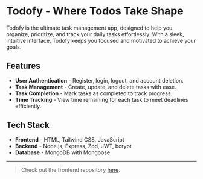 # Todofy - Where Todos Take Shape

Todofy is the ultimate task management app, designed to help you organize, prioritize, and track your daily tasks effortlessly. With a sleek, intuitive interface, Todofy keeps you focused and motivated to achieve your goals.

## **Features**

- **User Authentication** - Register, login, logout, and account deletion.
- **Task Management** - Create, update, and delete tasks with ease.
- **Task Completion** - Mark tasks as completed to track progress.
- **Time Tracking** - View time remaining for each task to meet deadlines efficiently.

## Tech Stack

- **Frontend** - HTML, Tailwind CSS, JavaScript
- **Backend** - Node.js, Express, Zod, JWT, bcrypt
- **Database** - MongoDB with Mongoose

---

> Check out the frontend repository [here](https://github.com/mohammadbilalmansuri/todofy-frontend).
